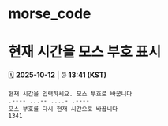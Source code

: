 # morse_code
# 현재 시간을 모스 부호 표시
<!-- MORSE_TIME_START -->
🗓️ **2025-10-12** | ⏰ **13:41 (KST)**

```
현재 시간을 입력하세요. 모스 부호로 바꿉니다
.---- ...-- ....- .----
모스 부호를 다시 현재 시간으로 바꿉니다
1341
```
<!-- MORSE_TIME_END -->
